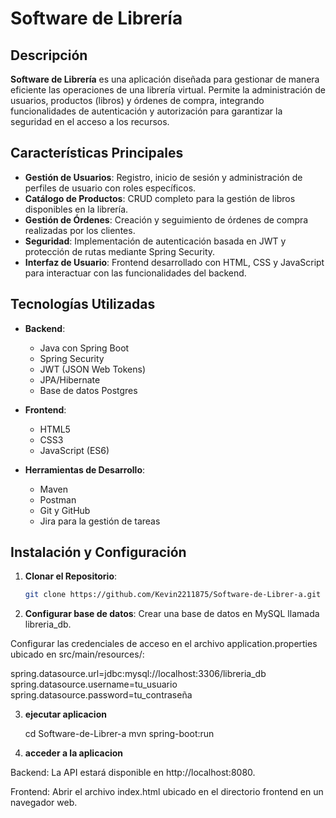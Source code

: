 # Software de Librería

## Descripción

**Software de Librería** es una aplicación diseñada para gestionar de manera eficiente las operaciones de una librería virtual. Permite la administración de usuarios, productos (libros) y órdenes de compra, integrando funcionalidades de autenticación y autorización para garantizar la seguridad en el acceso a los recursos.

## Características Principales

- **Gestión de Usuarios**: Registro, inicio de sesión y administración de perfiles de usuario con roles específicos.
- **Catálogo de Productos**: CRUD completo para la gestión de libros disponibles en la librería.
- **Gestión de Órdenes**: Creación y seguimiento de órdenes de compra realizadas por los clientes.
- **Seguridad**: Implementación de autenticación basada en JWT y protección de rutas mediante Spring Security.
- **Interfaz de Usuario**: Frontend desarrollado con HTML, CSS y JavaScript para interactuar con las funcionalidades del backend.

## Tecnologías Utilizadas

- **Backend**:
  - Java con Spring Boot
  - Spring Security
  - JWT (JSON Web Tokens)
  - JPA/Hibernate
  - Base de datos Postgres

- **Frontend**:
  - HTML5
  - CSS3
  - JavaScript (ES6)

- **Herramientas de Desarrollo**:
  - Maven
  - Postman
  - Git y GitHub
  - Jira para la gestión de tareas

## Instalación y Configuración

1. **Clonar el Repositorio**:

   ```bash
   git clone https://github.com/Kevin2211875/Software-de-Librer-a.git
2. **Configurar base de datos**:
Crear una base de datos en MySQL llamada libreria_db.

Configurar las credenciales de acceso en el archivo application.properties ubicado en src/main/resources/:
    
  spring.datasource.url=jdbc:mysql://localhost:3306/libreria_db
  spring.datasource.username=tu_usuario
  spring.datasource.password=tu_contraseña

3. **ejecutar aplicacion**
   
   cd Software-de-Librer-a
   mvn spring-boot:run

5. **acceder a la aplicacion**

Backend: La API estará disponible en http://localhost:8080.

Frontend: Abrir el archivo index.html ubicado en el directorio frontend en un navegador web.
